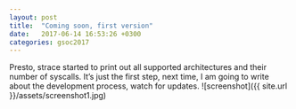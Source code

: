 ```yaml
---
layout: post
title:  "Coming soon, first version"
date:   2017-06-14 16:53:26 +0300
categories: gsoc2017
---
```

Presto, strace started to print out all supported architectures
and their number of syscalls. It’s just the first step, next time,
I am going to write about the development process, watch for updates.
![screenshot]({{ site.url }}/assets/screenshot1.jpg)

